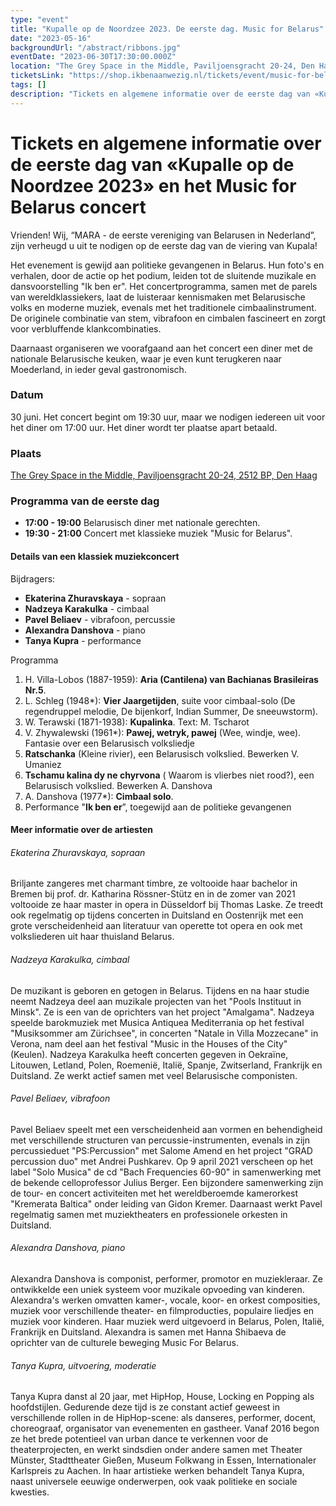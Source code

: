 ```yaml
---
type: "event"
title: "Kupalle op de Noordzee 2023. De eerste dag. Music for Belarus"
date: "2023-05-16"
backgroundUrl: "/abstract/ribbons.jpg"
eventDate: "2023-06-30T17:30:00.000Z"
location: "The Grey Space in the Middle, Paviljoensgracht 20-24, Den Haag"
ticketsLink: "https://shop.ikbenaanwezig.nl/tickets/event/music-for-belarus-2023"
tags: []
description: "Tickets en algemene informatie over de eerste dag van «Kupalle op de Noordzee 2023» en het Music for Belarus concert"
---
```


# Tickets en algemene informatie over de eerste dag van «Kupalle op de Noordzee 2023» en het Music for Belarus concert

Vrienden! Wij, “MARA - de eerste vereniging van Belarusen in Nederland”, zijn verheugd u uit te nodigen op de eerste dag van de viering van Kupala!

Het evenement is gewijd aan politieke gevangenen in Belarus. Hun foto's en verhalen, door de actie op het podium, leiden tot de sluitende muzikale en dansvoorstelling "Ik ben er". Het concertprogramma, samen met de parels van wereldklassiekers, laat de luisteraar kennismaken met Belarusische volks en moderne muziek, evenals met het traditionele cimbaalinstrument.
De originele combinatie van stem, vibrafoon en cimbalen fascineert en zorgt voor verbluffende klankcombinaties.

Daarnaast organiseren we voorafgaand aan het concert een diner met de nationale Belarusische keuken, waar je even kunt terugkeren naar Moederland, in ieder geval gastronomisch.

### Datum
30 juni. Het concert begint om 19:30 uur, maar we nodigen iedereen uit voor het diner om 17:00 uur. Het diner wordt ter plaatse apart betaald.

### Plaats
[The Grey Space in the Middle, Paviljoensgracht 20-24, 2512 BP, Den Haag](https://goo.gl/maps/Kmi2kzQXV2971sjG8)

### Programma van de eerste dag
- **17:00 - 19:00** Belarusisch diner met nationale gerechten.
- **19:30 - 21:00** Concert met klassieke muziek "Music for Belarus".

#### Details van een klassiek muziekconcert

Bijdragers:

* **Ekaterina Zhuravskaya** - sopraan
* **Nadzeya Karakulka** - cimbaal
* **Pavel Beliaev** - vibrafoon, percussie
* **Alexandra Danshova** - piano
* **Tanya Kupra** - performance

Programma
1. H. Villa-Lobos (1887-1959): **Aria (Cantilena) van Bachianas Brasileiras Nr.5**.
2. L. Schleg (1948*): **Vier Jaargetijden**, suite voor cimbaal-solo (De regendruppel melodie, De bijenkorf, Indian Summer, De sneeuwstorm).
3. W. Terawski (1871-1938): **Kupalinka**. Text: M. Tscharot
4. V. Zhywalewski (1961*): **Pawej, wetryk, pawej** (Wee, windje, wee). Fantasie over een Belarusisch volksliedje
5. **Ratschanka** (Kleine rivier), een Belarusisch volkslied. Bewerken V. Umaniez
6. **Tschamu kalina dy ne chyrvona** ( Waarom is vlierbes niet rood?), een Belarusisch volkslied. Bewerken A. Danshova
7. A. Danshova (1977*): **Cimbaal solo**. 
8. Performance "**Ik ben er**”, toegewijd aan de politieke gevangenen

#### Meer informatie over de artiesten

###### Ekaterina Zhuravskaya, sopraan

Briljante zangeres met charmant timbre, ze voltooide haar bachelor in
Bremen bij prof. dr. Katharina Rössner-Stütz en in de zomer van 2021
voltooide ze haar master in opera in Düsseldorf bij Thomas Laske. Ze
treedt ook regelmatig op tijdens concerten in Duitsland en Oostenrijk
met een grote verscheidenheid aan literatuur van operette tot opera en
ook met volksliederen uit haar thuisland Belarus.

###### Nadzeya Karakulka, cimbaal

De muzikant is geboren en getogen in Belarus. Tijdens en na haar
studie neemt Nadzeya deel aan muzikale projecten van het "Pools
Instituut in Minsk". Ze is een van de oprichters van het project
"Amalgama". Nadzeya speelde barokmuziek met Musica Antiquea
Mediterrania op het festival "Musiksommer am Zürichsee", in concerten
"Natale in Villa Mozzecane" in Verona, nam deel aan het festival
"Music in the Houses of the City" (Keulen). Nadzeya Karakulka heeft
concerten gegeven in Oekraïne, Litouwen, Letland, Polen, Roemenië,
Italië, Spanje, Zwitserland, Frankrijk en Duitsland. Ze werkt actief
samen met veel Belarusische componisten.

###### Pavel Beliaev, vibrafoon

Pavel Beliaev speelt met een verscheidenheid aan vormen en
behendigheid met verschillende structuren van percussie-instrumenten,
evenals in zijn percussieduet "PS:Percussion" met Salome Amend en het
project "GRAD percussion duo" met Andrei Pushkarev. Op 9 april 2021
verscheen op het label "Solo Musica" de cd "Bach Frequencies 60-90" in
samenwerking met de bekende celloprofessor Julius Berger. Een
bijzondere samenwerking zijn de tour- en concert activiteiten met het
wereldberoemde kamerorkest "Kremerata Baltica" onder leiding van Gidon
Kremer. Daarnaast werkt Pavel regelmatig samen met muziektheaters en
professionele orkesten in Duitsland.

###### Alexandra Danshova, piano

Alexandra Danshova is componist, performer, promotor en muziekleraar.
Ze ontwikkelde een uniek systeem voor muzikale opvoeding van kinderen.
Alexandra's werken omvatten kamer-, vocale, koor- en orkest
composities, muziek voor verschillende theater- en filmproducties,
populaire liedjes en muziek voor kinderen. Haar muziek werd uitgevoerd
in Belarus, Polen, Italië, Frankrijk en Duitsland. Alexandra is samen
met Hanna Shibaeva de oprichter van de culturele beweging Music For
Belarus.

###### Tanya Kupra, uitvoering, moderatie

Tanya Kupra danst al 20 jaar, met HipHop, House, Locking en Popping
als hoofdstijlen. Gedurende deze tijd is ze constant actief geweest in
verschillende rollen in de HipHop-scene: als danseres, performer,
docent, choreograaf, organisator van evenementen en gastheer. Vanaf
2016 begon ze het brede potentieel van urban dance te verkennen voor
de theaterprojecten, en werkt sindsdien onder andere samen met Theater
Münster, Stadttheater Gießen, Museum Folkwang in Essen,
Internationaler Karlspreis zu Aachen. In haar artistieke werken
behandelt Tanya Kupra, naast universele eeuwige onderwerpen, ook vaak
politieke en sociale kwesties.

